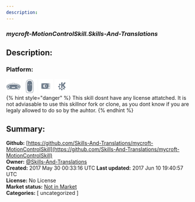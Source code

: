 ```yaml
---
description: 
---
```


### _mycroft-MotionControlSkill.Skills-And-Translations_  
## Description:  
  
  
  
### Platform:  
 ![Mark I](../.gitbook/assets/mark-1-icon.png)  ![Mark II](../.gitbook/assets/mark-2-icon.png)  ![Picroft](../.gitbook/assets/picroft-icon.png)  ![plasmoid](../.gitbook/assets/kde.png)   
{% hint style="danger" %}
This skill dosnt have any license attatched. It is not adviasable to use this skillnor fork or clone, as you dont know if you are legaly allowed to do so by the auhtor.
{% endhint %}
  
## Summary:  
**Github:** [https://github.com/Skills-And-Translations/mycroft-MotionControlSkill](https://github.com/Skills-And-Translations/mycroft-MotionControlSkill)  
**Owner:** [@Skills-And-Translations](https://github.com/Skills-And-Translations)  
**Created:** 2017 May 30 00:33:16 UTC  **Last updated:** 2017 Jun 10 19:40:57 UTC  
**License:** No License  
**Market status:** [Not in Market](https://market.mycroft.ai/skill/)  
**Categories:** [ uncategorized ]   
